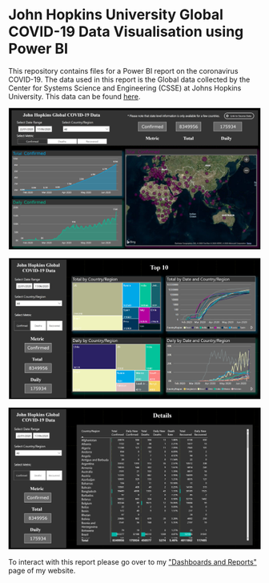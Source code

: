 
# John Hopkins University Global COVID-19 Data Visualisation using Power BI

This repository contains files for a Power BI report on the coronavirus COVID-19. The
data used in this report is the Global data collected by the Center for Systems Science and Engineering (CSSE) at Johns Hopkins University. This data can be found  [here](https://github.com/CSSEGISandData/COVID-19).

![Page 1](images/Page-1.PNG)

![Page 2](images/Page-2.PNG)

![Page 3](images/Page-3.PNG)

To interact with this report please go over to my ["Dashboards and Reports"](https://dlwhittenbury.github.io/pages/dashboards-and-reports.html) page of my website.
